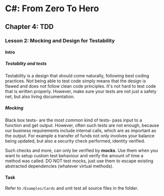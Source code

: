 # C#: From Zero To Hero
## Chapter 4: TDD
### Lesson 2: Mocking and Design for Testability

#### Intro
##### Testablity and tests
Testability is a design that should come naturally, following best coding practices. 
Not being able to test code simply means that the design is flawed and does not follow clean code principles.
It's not hard to test code that is written properly. However, make sure your tests are not just a safety net, but also living documentation.

##### Mocking
Black box tests- are the most common kind of tests- pass input to a function and get output.
However, often such tests are not enough, because our business requirements include internal calls, which are as important as the output.
For example a transfer of funds not only involves your balance being updated, but also a security check performed, identity verified.

Such checks and more, can only be verified by **mocks**. Use them when you want to setup custom test behaviour and verify the amount of time a method was called.
DO NOT test mocks, just use them to escape existing abstracted dependencies (whatever virtual methods).

#### Task
Refer to ``/Examples/Cards`` and unit test all source files in the folder.
